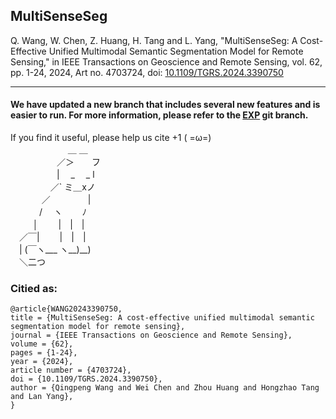 ## MultiSenseSeg
Q. Wang, W. Chen, Z. Huang, H. Tang and L. Yang, "MultiSenseSeg: A Cost-Effective Unified Multimodal Semantic Segmentation Model for Remote Sensing," in IEEE Transactions on Geoscience and Remote Sensing, vol. 62, pp. 1-24, 2024, Art no. 4703724, doi: [10.1109/TGRS.2024.3390750](https://doi.org/10.1109/TGRS.2024.3390750)

------------------------------
#### We have updated a new branch that includes several new features and is easier to run. For more information, please refer to the [EXP](https://github.com/W-qp/MultiSenseSeg/tree/EXP) git branch.
If you find it useful, please help us cite +1 ( =ω=)  
　　　　 　　 ＿ ＿  
　　　 　　／＞　　フ  
　　　 　　| 　_　 _ l   
　 　　 　／` ミ＿xノ  
　　 　  ／　　　　 |   
　　　 /　 ヽ　　 ﾉ   
　 　 │　 　|　|　|  
　／￣|　　 |　|　|  
　| (￣ヽ___ ヽ__)__)  
　＼二つ  

### Citied as:
```
@article{WANG20243390750,
title = {MultiSenseSeg: A cost-effective unified multimodal semantic segmentation model for remote sensing},
journal = {IEEE Transactions on Geoscience and Remote Sensing},
volume = {62},
pages = {1-24},
year = {2024},
article number = {4703724},
doi = {10.1109/TGRS.2024.3390750},
author = {Qingpeng Wang and Wei Chen and Zhou Huang and Hongzhao Tang and Lan Yang},
}
```
